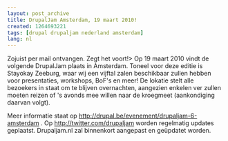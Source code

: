 ```yaml
---
layout: post_archive
title: DrupalJam Amsterdam, 19 maart 2010!
created: 1264693221
tags: [drupal drupaljam nederland amsterdam]
lang: nl
---
```

Zojuist per mail ontvangen. Zegt het voort!> Op 19 maart 2010 vindt de volgende DrupalJam plaats in Amsterdam.  Toneel voor deze editie is Stayokay Zeeburg, waar wij een vijftal  zalen beschikbaar zullen hebben voor presentaties, workshops, BoF's en  meer! De lokatie stelt alle bezoekers in staat om te blijven  overnachten, aangezien enkelen ver zullen moeten reizen of 's avonds  mee willen naar de kroegmeet (aankondiging daarvan volgt).

Meer informatie staat op http://drupal.be/evenement/drupaljam-6-amsterdam . Op http://twitter.com/drupaljam worden regelmatig updates geplaatst.  Drupaljam.nl zal binnenkort aangepast en geüpdatet worden.
